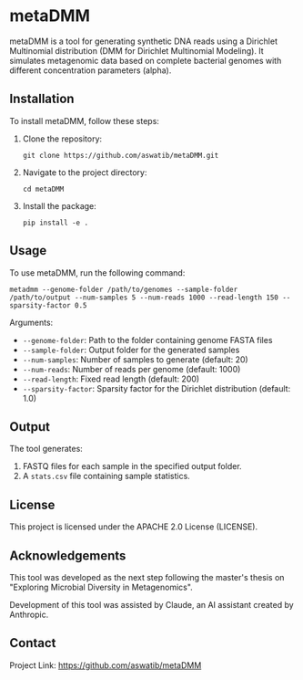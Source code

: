 # metaDMM

metaDMM is a tool for generating synthetic DNA reads using a Dirichlet Multinomial distribution (DMM for Dirichlet Multinomial Modeling). It simulates metagenomic data based on complete bacterial genomes with different concentration parameters (alpha).

## Installation

To install metaDMM, follow these steps:

1. Clone the repository:
   ```
   git clone https://github.com/aswatib/metaDMM.git
   ```

2. Navigate to the project directory:
   ```
   cd metaDMM
   ```

3. Install the package:
   ```
   pip install -e .
   ```

## Usage

To use metaDMM, run the following command:

```
metadmm --genome-folder /path/to/genomes --sample-folder /path/to/output --num-samples 5 --num-reads 1000 --read-length 150 --sparsity-factor 0.5
```

Arguments:
- `--genome-folder`: Path to the folder containing genome FASTA files
- `--sample-folder`: Output folder for the generated samples
- `--num-samples`: Number of samples to generate (default: 20)
- `--num-reads`: Number of reads per genome (default: 1000)
- `--read-length`: Fixed read length (default: 200)
- `--sparsity-factor`: Sparsity factor for the Dirichlet distribution (default: 1.0)

## Output

The tool generates:
1. FASTQ files for each sample in the specified output folder.
2. A `stats.csv` file containing sample statistics.

## License

This project is licensed under the APACHE 2.0 License (LICENSE).

## Acknowledgements

This tool was developed as the next step following the master's thesis on "Exploring Microbial Diversity in Metagenomics".

Development of this tool was assisted by Claude, an AI assistant created by Anthropic.

## Contact
Project Link: https://github.com/aswatib/metaDMM
